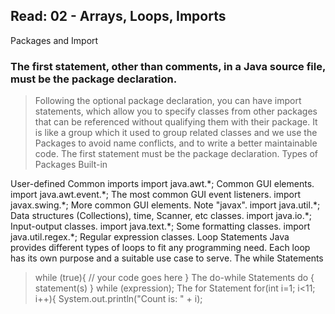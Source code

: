 ## Read: 02 - Arrays, Loops, Imports
Packages and Import


### The first statement, other than comments, in a Java source file, must be the package declaration.
> Following the optional package declaration, you can have import statements, which allow you to specify classes from other packages that can be referenced without qualifying them with their package.
It is like a group which it used to group related classes and we use the Packages to avoid name conflicts, and to write a better maintainable code.
The first statement must be the package declaration.
Types of Packages
Built-in


User-defined
Common imports
import java.awt.\*; Common GUI elements.
import java.awt.event.\*; The most common GUI event listeners.
import javax.swing.\*; More common GUI elements. Note "javax".
import java.util.\*; Data structures (Collections), time, Scanner, etc classes.
import java.io.\*; Input-output classes.
import java.text.\*; Some formatting classes.
import java.util.regex.\*; Regular expression classes.
Loop Statements
Java provides different types of loops to fit any programming need. Each loop has its own purpose and a suitable use case to serve.
The while Statements
> while (true){
    // your code goes here
}
> The do-while Statements
do {
    statement(s)
> } while (expression);
> The for Statement
> for(int i=1; i<11; i++){
    System.out.println("Count is: " + i);
